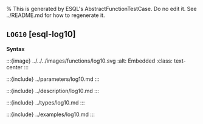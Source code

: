% This is generated by ESQL's AbstractFunctionTestCase. Do no edit it. See ../README.md for how to regenerate it.

## `LOG10` [esql-log10]

**Syntax**

:::{image} ../../../images/functions/log10.svg
:alt: Embedded
:class: text-center
:::


:::{include} ../parameters/log10.md
:::

:::{include} ../description/log10.md
:::

:::{include} ../types/log10.md
:::

:::{include} ../examples/log10.md
:::

